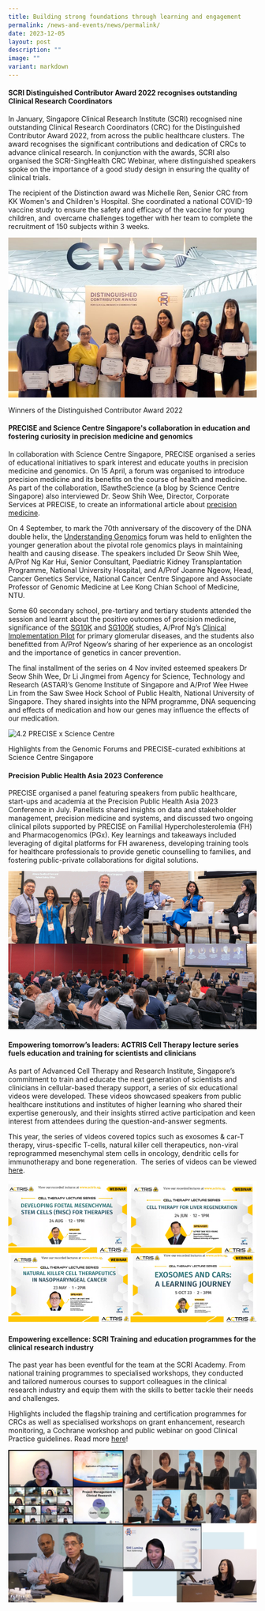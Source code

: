 ```yaml
---
title: Building strong foundations through learning and engagement
permalink: /news-and-events/news/permalink/
date: 2023-12-05
layout: post
description: ""
image: ""
variant: markdown
---
```

#### SCRI Distinguished Contributor Award 2022 recognises outstanding Clinical Research Coordinators

In January, Singapore Clinical Research Institute (SCRI) recognised nine outstanding Clinical Research Coordinators (CRC) for the Distinguished Contributor Award 2022, from across the public healthcare clusters. The award recognises the significant contributions and dedication of CRCs to advance clinical research. In conjunction with the awards, SCRI also organised the SCRI-SingHealth CRC Webinar, where distinguished speakers spoke on the importance of a good study design in ensuring the quality of clinical trials.

The recipient of the Distinction award was Michelle Ren, Senior CRC from KK Women's and Children's Hospital. She coordinated a national COVID-19 vaccine study to ensure the safety and efficacy of the vaccine for young children, and  overcame challenges together with her team to complete the recruitment of 150 subjects within 3 weeks.

![](/images/Resources_News/231203%20Year%20in%20review/4_1_crc.jpg)

Winners of the Distinguished Contributor Award 2022

#### PRECISE and Science Centre Singapore's collaboration in education and fostering curiosity in precision medicine and genomics

In collaboration with Science Centre Singapore, PRECISE organised a series of educational initiatives to spark interest and educate youths in precision medicine and genomics. On 15 April, a forum was organised to introduce precision medicine and its benefits on the course of health and medicine. As part of the collaboration, ISawtheScience (a blog by Science Centre Singapore) also interviewed Dr. Seow Shih Wee, Director, Corporate Services at PRECISE, to create an informational article about [precision medicine](https://blog.science.edu.sg/2023/06/22/ists-asks-precision-medicine).

On 4 September, to mark the 70th anniversary of the discovery of the DNA double helix, the [Understanding Genomics](https://blog.science.edu.sg/2023/09/04/understanding-genomics/) forum was held to enlighten the younger generation about the pivotal role genomics plays in maintaining health and causing disease. The speakers included Dr Seow Shih Wee, A/Prof Ng Kar Hui, Senior Consultant, Paediatric Kidney Transplantation Programme, National University Hospital, and A/Prof Joanne Ngeow, Head, Cancer Genetics Service, National Cancer Centre Singapore and Associate Professor of Genomic Medicine at Lee Kong Chian School of Medicine, NTU.

Some 60 secondary school, pre-tertiary and tertiary students attended the session and learnt about the positive outcomes of precision medicine, significance of the [SG10K](https://www.npm.sg/sg10k-discoveries-from-mapping-10000-genomes/) and [SG100K](https://www.npm.sg/sg100k-translating-insights-from-100000-genomic-data-sets-into-improved-health-strategies/) studies, A/Prof Ng’s [Clinical Implementation Pilot](https://www.npm.sg/cip/) for primary glomerular diseases, and the students also benefitted from A/Prof Ngeow’s sharing of her experience as an oncologist and the importance of genetics in cancer prevention.

The final installment of the series on 4 Nov invited esteemed speakers Dr Seow Shih Wee, Dr Li Jingmei from Agency for Science, Technology and Research (ASTAR)’s Genome Institute of Singapore and A/Prof Wee Hwee Lin from the Saw Swee Hock School of Public Health, National University of Singapore. They shared insights into the NPM programme, DNA sequencing and effects of medication and how our genes may influence the effects of our medication.

![4.2 PRECISE x Science Centre](/images/Resources\_News/231203%20Year%20in%20review/4\_2\_PRECISE\_SCS.png)

Highlights from the Genomic Forums and PRECISE-curated exhibitions at Science Centre Singapore

#### Precision Public Health Asia 2023 Conference

PRECISE organised a panel featuring speakers from public healthcare, start-ups and academia at the Precision Public Health Asia 2023 Conference in July. Panellists shared insights on data and stakeholder management, precision medicine and systems, and discussed two ongoing clinical pilots supported by PRECISE on Familial Hypercholesterolemia (FH) and Pharmacogenomics (PGx). Key learnings and takeaways included leveraging of digital platforms for FH awareness, developing training tools for healthcare professionals to provide genetic counselling to families, and fostering public-private collaborations for digital solutions.

![](/images/Resources_News/231203%20Year%20in%20review/4_3_Precision_public_health.png)

#### Empowering tomorrow’s leaders: ACTRIS Cell Therapy lecture series fuels education and training for scientists and clinicians

As part of Advanced Cell Therapy and Research Institute, Singapore’s commitment to train and educate the next generation of scientists and clinicians in cellular-based therapy support, a series of six educational videos were developed. These videos showcased speakers from public healthcare institutions and institutes of higher learning who shared their expertise generously, and their insights stirred active participation and keen interest from attendees during the question-and-answer segments.

This year, the series of videos covered topics such as exosomes & car-T therapy, virus-specific T-cells, natural killer cell therapeutics, non-viral reprogrammed mesenchymal stem cells in oncology, dendritic cells for immunotherapy and bone regeneration.  The series of videos can be viewed [here](https://www.youtube.com/@actriseducationtraining5655).

![](/images/Resources_News/231203%20Year%20in%20review/4_4_ACTRIS_lectures.png)

#### Empowering excellence: SCRI Training and education programmes for the clinical research industry

The past year has been eventful for the team at the SCRI Academy. From national training programmes to specialised workshops, they conducted and tailored numerous courses to support colleagues in the clinical research industry and equip them with the skills to better tackle their needs and challenges.

Highlights included the flagship training and certification programmes for CRCs as well as specialised workshops on grant enhancement, research monitoring, a Cochrane workshop and public webinar on good Clinical Practice guidelines. Read more [here](https://www.linkedin.com/posts/singaporeclinicalresearchinstitute\_happyteachersday-trainers-educator-activity-7112660747536482305-GtCY)!

![](/images/Resources_News/231203%20Year%20in%20review/4_5_scri.png)
